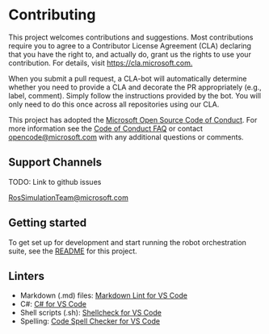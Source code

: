 # Contributing

This project welcomes contributions and suggestions. Most contributions require you to agree to a Contributor License Agreement (CLA) declaring that you have the right to, and actually do, grant us the rights to use your contribution. For details, visit <https://cla.microsoft.com.>

When you submit a pull request, a CLA-bot will automatically determine whether you need to provide a CLA and decorate the PR appropriately (e.g., label, comment). Simply follow the instructions provided by the bot. You will only need to do this once across all repositories using our CLA.

This project has adopted the [Microsoft Open Source Code of Conduct](https://opensource.microsoft.com/codeofconduct/).
For more information see the [Code of Conduct FAQ](https://opensource.microsoft.com/codeofconduct/faq/)
or contact [opencode@microsoft.com](mailto:opencode@microsoft.com) with any additional questions or comments.

## Support Channels

TODO: Link to github issues

RosSimulationTeam@microsoft.com

## Getting started

To get set up for development and start running the robot orchestration suite, see the [README](README.md) for this project.

## Linters

* Markdown (.md) files: [Markdown Lint for VS Code](https://marketplace.visualstudio.com/items?itemName=DavidAnson.vscode-markdownlint)
* C#: [C# for VS Code](https://marketplace.visualstudio.com/items?itemName=ms-vscode.csharp)
* Shell scripts (.sh): [Shellcheck for VS Code](https://github.com/timonwong/vscode-shellcheck/blob/master/README.md)
* Spelling: [Code Spell Checker for VS Code](https://marketplace.visualstudio.com/items?itemName=streetsidesoftware.code-spell-checker)
